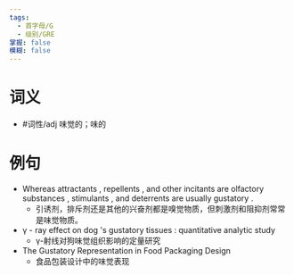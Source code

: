 ```yaml
---
tags:
  - 首字母/G
  - 级别/GRE
掌握: false
模糊: false
---
```

# 词义
- #词性/adj  味觉的；味的
# 例句
- Whereas attractants , repellents , and other incitants are olfactory substances , stimulants , and deterrents are usually gustatory .
	- 引诱剂，排斥剂还是其他的兴奋剂都是嗅觉物质，但刺激剂和阻抑剂常常是味觉物质。
- γ - ray effect on dog 's gustatory tissues : quantitative analytic study
	- γ-射线对狗味觉组织影响的定量研究
- The Gustatory Representation in Food Packaging Design
	- 食品包装设计中的味觉表现
